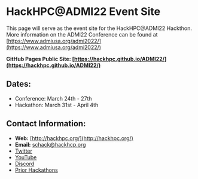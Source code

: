# HackHPC@ADMI22 Event Site
This page will serve as the event site for the HackHPC@ADMI22 Hackthon. More information on the ADMI22 Conference can be found at [https://www.admiusa.org/admi2022/](https://www.admiusa.org/admi2022/)

**GitHub Pages Public Site: [https://hackhpc.github.io/ADMI22/](https://hackhpc.github.io/ADMI22/)**

## Dates: 
  * Conference: March 24th - 27th
  * Hackathon: March 31st - April 4th

## Contact Information:
  * **Web:** [http://hackhpc.org/](http://hackhpc.org/)
  * **Email:** [schack@hackhcp.org](mailto:schack@hackhcp.org?subject=[HackHPC-ADMI22])
  * [Twitter](https://twitter.com/ccloudhack?lang=en)
  * [YouTube](https://www.youtube.com/channel/UCESkfjHWsERvFpJgPmWXRSA)
  * [Discord](https://discord.gg/rSXasYKDwE)
  * [Prior Hackathons](http://hackhpc.org/pasthacks/) 
